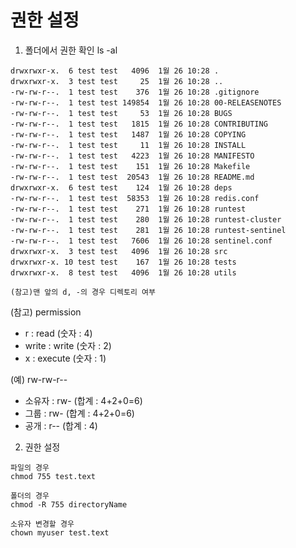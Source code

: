 # 권한 설정

1. 폴더에서 권한 확인
ls -al
~~~
drwxrwxr-x.  6 test test   4096  1월 26 10:28 .
drwxrwxr-x.  3 test test     25  1월 26 10:28 ..
-rw-rw-r--.  1 test test    376  1월 26 10:28 .gitignore
-rw-rw-r--.  1 test test 149854  1월 26 10:28 00-RELEASENOTES
-rw-rw-r--.  1 test test     53  1월 26 10:28 BUGS
-rw-rw-r--.  1 test test   1815  1월 26 10:28 CONTRIBUTING
-rw-rw-r--.  1 test test   1487  1월 26 10:28 COPYING
-rw-rw-r--.  1 test test     11  1월 26 10:28 INSTALL
-rw-rw-r--.  1 test test   4223  1월 26 10:28 MANIFESTO
-rw-rw-r--.  1 test test    151  1월 26 10:28 Makefile
-rw-rw-r--.  1 test test  20543  1월 26 10:28 README.md
drwxrwxr-x.  6 test test    124  1월 26 10:28 deps
-rw-rw-r--.  1 test test  58353  1월 26 10:28 redis.conf
-rw-rw-r--.  1 test test    271  1월 26 10:28 runtest
-rw-rw-r--.  1 test test    280  1월 26 10:28 runtest-cluster
-rw-rw-r--.  1 test test    281  1월 26 10:28 runtest-sentinel
-rw-rw-r--.  1 test test   7606  1월 26 10:28 sentinel.conf
drwxrwxr-x.  3 test test   4096  1월 26 10:28 src
drwxrwxr-x. 10 test test    167  1월 26 10:28 tests
drwxrwxr-x.  8 test test   4096  1월 26 10:28 utils

(참고)맨 앞의 d, -의 경우 디렉토리 여부
~~~


(참고) permission
- r : read (숫자 : 4)
- write : write (숫자 : 2)
- x : execute (숫자 : 1)

(예) rw-rw-r--
- 소유자 : rw- (합계 : 4+2+0=6)
- 그룹 : rw- (합계 : 4+2+0=6)
- 공개 : r-- (합계 : 4)

2. 권한 설정
~~~
파일의 경우
chmod 755 test.text
~~~

~~~
폴더의 경우
chmod -R 755 directoryName
~~~

~~~
소유자 변경할 경우
chown myuser test.text
~~~
